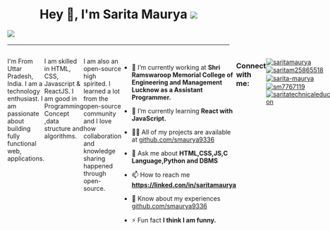 <h1 align="center" >Hey 👋, I'm Sarita Maurya <img src="https://media.giphy.com/media/hvRJCLFzcasrR4ia7z/giphy.gif" width="35"></h1>

<a href="#" align="center"><img src="https://readme-typing-svg.herokuapp.com?color=FFF&center=true&lines=1000%2B+Hours+of+Coding+Experience;HTML;CSS;JAVASCRIPT;Data+Structure;C;Python;Java;PHP;Front+end+Web+Developer"></img></a>
<hr/>
  <div style="display:flex">
    <p align="left" style="max-width:40%">
I'm From Uttar Pradesh, India. I am a technology enthusiast. I am passionate about building fully functional web, applications.

I am skilled in HTML, CSS, Javascript & ReactJS. I am good in Programming Concept ,data structure and algorithms.

I am also an open-source high spirited. I learned a lot from the open-source community and I love how collaboration and knowledge sharing happened through open-source.

</p>

<hr/>

<!--
<h3 align="center">A passionate frontend developer from India</h3> -->

<!--
<p align="left"> <img src="https://komarev.com/ghpvc/?username=smaurya9336&label=Profile%20views&color=0e75b6&style=flat" alt="smaurya9336" /> </p> -->

- 🔭 I’m currently working at **Shri Ramswaroop Memorial College of Engineering and Management Lucknow as a Assistant Programmer.**

- 🌱 I’m currently learning **React with JavaScript.**

- 👨‍💻 All of my projects are available at [github.com/smaurya9336](github.com/smaurya9336)

- 💬 Ask me about **HTML,CSS,JS,C Language,Python and DBMS**

- 📫 How to reach me **https://linked.con/in/saritamaurya**

- 📄 Know about my experiences [github.com/smaurya9336](github.com/smaurya9336)

- ⚡ Fun fact **I think I am funny.**

<h3 align="left">Connect with me:</h3>
<p align="left">
<a href="https://linkedin.com/in/saritamaurya" target="blank"><img align="center" src="https://raw.githubusercontent.com/rahuldkjain/github-profile-readme-generator/master/src/images/icons/Social/linked-in-alt.svg" alt="saritamaurya" height="30" width="40" /></a><a href="https://twitter.com/saritam25865518" target="blank"><img align="center" src="https://raw.githubusercontent.com/rahuldkjain/github-profile-readme-generator/master/src/images/icons/Social/twitter.svg" alt="saritam25865518" height="30" width="40" /></a>
<a href="https://codepen.io/sarita-maurya" target="blank"><img align="center" src="https://raw.githubusercontent.com/rahuldkjain/github-profile-readme-generator/master/src/images/icons/Social/codepen.svg" alt="sarita-maurya" height="30" width="40" /></a>
<a href="https://instagram.com/sm7767119" target="blank"><img align="center" src="https://raw.githubusercontent.com/rahuldkjain/github-profile-readme-generator/master/src/images/icons/Social/instagram.svg" alt="sm7767119" height="30" width="40" /></a>
<a href="https://www.youtube.com/c/saritatechnicaleducation" target="blank"><img align="center" src="https://raw.githubusercontent.com/rahuldkjain/github-profile-readme-generator/master/src/images/icons/Social/youtube.svg" alt="saritatechnicaleducation" height="30" width="40" /></a>
</p>

<h2 align="left">Languages and Tools:</h2>
<h4>C ,HTML , CSS , PYTHON with Django , javascript , bootstrap , Wordpress, css animation,php,gitbash,React</h5>
<p align="left"> <a href="https://www.cprogramming.com/" target="_blank" rel="noreferrer"> <img src="https://raw.githubusercontent.com/devicons/devicon/master/icons/c/c-original.svg" alt="c" width="40" height="40"/> </a> <a href="https://www.w3schools.com/cpp/" target="_blank" rel="noreferrer"> <img src="https://raw.githubusercontent.com/devicons/devicon/master/icons/cplusplus/cplusplus-original.svg" alt="cplusplus" width="40" height="40"/> </a> </a> <a href="https://www.python.org" target="_blank" rel="noreferrer"> <img src="https://raw.githubusercontent.com/devicons/devicon/master/icons/python/python-original.svg" alt="python" width="40" height="40"/> </a> <a href="https://www.php.net" target="_blank" rel="noreferrer"> <img src="https://raw.githubusercontent.com/devicons/devicon/master/icons/php/php-original.svg" alt="php" width="40" height="40"/> </a> <a href="https://www.w3.org/html/" target="_blank" rel="noreferrer"> <img src="https://raw.githubusercontent.com/devicons/devicon/master/icons/html5/html5-original-wordmark.svg" alt="html5" width="40" height="40"/> </a> <a href="https://www.w3schools.com/css/" target="_blank" rel="noreferrer"> <img src="https://raw.githubusercontent.com/devicons/devicon/master/icons/css3/css3-original-wordmark.svg" alt="css3" width="40" height="40"/> </a> <a href="https://developer.mozilla.org/en-US/docs/Web/JavaScript" target="_blank" rel="noreferrer"> <img src="https://raw.githubusercontent.com/devicons/devicon/master/icons/javascript/javascript-original.svg" alt="javascript" width="40" height="40"/> </a><a href="https://www.djangoproject.com/" target="_blank" rel="noreferrer"> <img src="https://cdn.worldvectorlogo.com/logos/django.svg" alt="django" width="40" height="40"/> </a> <a href="https://git-scm.com/" target="_blank" rel="noreferrer"> <img src="https://www.vectorlogo.zone/logos/git-scm/git-scm-icon.svg" alt="git" width="40" height="40"/> </a> <a href="https://www.java.com" target="_blank" rel="noreferrer"> <img src="https://raw.githubusercontent.com/devicons/devicon/master/icons/java/java-original.svg" alt="java" width="40" height="40"/> </a> <a href="https://getbootstrap.com" target="_blank" rel="noreferrer"> <img src="https://raw.githubusercontent.com/devicons/devicon/master/icons/bootstrap/bootstrap-plain-wordmark.svg" alt="bootstrap" width="40" height="40"/> </a> <a href="https://www.linux.org/" target="_blank" rel="noreferrer"> <img src="https://raw.githubusercontent.com/devicons/devicon/master/icons/linux/linux-original.svg" alt="linux" width="40" height="40"/> </a> <a href="https://www.microsoft.com/en-us/sql-server" target="_blank" rel="noreferrer"> <img src="https://www.svgrepo.com/show/303229/microsoft-sql-server-logo.svg" alt="mssql" width="40" height="40"/> </a> <a href="https://www.mysql.com/" target="_blank" rel="noreferrer"> <img src="https://raw.githubusercontent.com/devicons/devicon/master/icons/mysql/mysql-original-wordmark.svg" alt="mysql" width="40" height="40"/> <a href="https://reactjs.org/" target="_blank" rel="noreferrer"> <img src="https://raw.githubusercontent.com/devicons/devicon/master/icons/react/react-original-wordmark.svg" alt="react" width="40" height="40"/> </a><a href="https://developer.android.com" target="_blank" rel="noreferrer"> <img src="https://raw.githubusercontent.com/devicons/devicon/master/icons/android/android-original-wordmark.svg" alt="android" width="40" height="40"/> </a> <a href="https://www.arduino.cc/" target="_blank" rel="noreferrer"> <img src="https://cdn.worldvectorlogo.com/logos/arduino-1.svg" alt="arduino" width="40" height="40"/> </a> </p>


<h3 align="left"> <img src="https://komarev.com/ghpvc/?username=smaurya9336" alt="sarita" /> </h3>
  <a href="https://github.com/smaurya9336?tab=followers">
    <img alt="followers" title="Follow me on Github" src="https://custom-icon-badges.herokuapp.com/github/followers/smaurya9336?color=236ad3&labelColor=1155ba&style=for-the-badge&logo=person-add&label=Follow&logoColor=white"/></a>
</p><hr/>


## 📊 My Github Stats
<img src="https://github-profile-trophy.vercel.app/?username=smaurya9336&theme=algolia" align="center" alt="smaurya9336" width="100%" />
<img src="http://github-profile-summary-cards.vercel.app/api/cards/profile-details?username=smaurya9336&theme=2077" width="100%" />


![GitHub metrics](https://metrics.lecoq.io/smaurya9336) 


<!--
<p><img align="left" src="https://github-readme-stats.vercel.app/api/top-langs?username=smaurya9336&show_icons=true&locale=en&layout=compact" alt="smaurya9336" /></p>

<p>&nbsp;<img align="center" src="https://github-readme-stats.vercel.app/api?username=smaurya9336&show_icons=true&locale=en" alt="smaurya9336" /></p>

<p><img align="center" src="https://github-readme-streak-stats.herokuapp.com/?user=smaurya9336&" alt="smaurya9336" /></p>
-->









